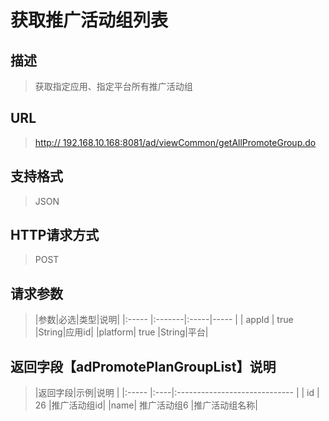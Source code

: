 # 获取推广活动组列表## 描述
> 获取指定应用、指定平台所有推广活动组

## URL
> [http:// 192.168.10.168:8081/ad/viewCommon/getAllPromoteGroup.do](http://dataviewer.ilongyuan.com.cn/ad/viewCommon/getAllPromoteGroup.do)

## 支持格式
> JSON

## HTTP请求方式
> POST

## 请求参数
> |参数|必选|类型|说明|
|:-----  |:-------|:-----|-----      |
| appId    | true |String|应用id|
|platform| true |String|平台|

## 返回字段【adPromotePlanGroupList】说明
> |返回字段|示例|说明                              |
|:-----   |:----|:-----------------------------    |
| id    | 26 |推广活动组id|
|name| 推广活动组6 |推广活动组名称|



